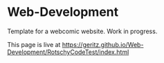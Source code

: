 # Web-Development
Template for a webcomic website. Work in progress.

This page is live at https://geritz.github.io/Web-Development/RotschyCodeTest/index.html